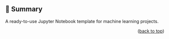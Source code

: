 <!-- anchor tag for back-to-top links -->
<a name="readme-top"></a>

<!-- SUMMARY -->
## 🎯 Summary
A ready-to-use Jupyter Notebook template for machine learning projects.

<p align="right">(<a href="#readme-top">back to top</a>)</p>